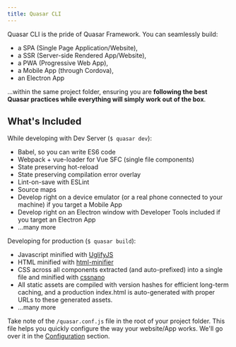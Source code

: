 ```yaml
---
title: Quasar CLI
---
```


Quasar CLI is the pride of Quasar Framework. You can seamlessly build:
* a SPA (Single Page Application/Website),
* a SSR (Server-side Rendered App/Website),
* a PWA (Progressive Web App),
* a Mobile App (through Cordova),
* an Electron App

...within the same project folder, ensuring you are **following the best Quasar practices while everything will simply work out of the box**.

<q-btn push no-caps color="primary" icon-right="launch" label="Install Quasar CLI" to="/quasar-cli/installation" class="q-mt-md" />

## What's Included

While developing with Dev Server (`$ quasar dev`):
* Babel, so you can write ES6 code
* Webpack + vue-loader for Vue SFC (single file components)
* State preserving hot-reload
* State preserving compilation error overlay
* Lint-on-save with ESLint
* Source maps
* Develop right on a device emulator (or a real phone connected to your machine) if you target a Mobile App
* Develop right on an Electron window with Developer Tools included if you target an Electron App
* ...many more

Developing for production (`$ quasar build`):
* Javascript minified with [UglifyJS](https://github.com/mishoo/UglifyJS2)
* HTML minified with [html-minifier](https://github.com/kangax/html-minifier)
* CSS across all components extracted (and auto-prefixed) into a single file and minified with [cssnano](https://github.com/ben-eb/cssnano)
* All static assets are compiled with version hashes for efficient long-term caching, and a production index.html is auto-generated with proper URLs to these generated assets.
* ...many more

Take note of the `/quasar.conf.js` file in the root of your project folder. This file helps you quickly configure the way your website/App works. We'll go over it in the [Configuration](/quasar-cli/quasar-conf-js) section.
